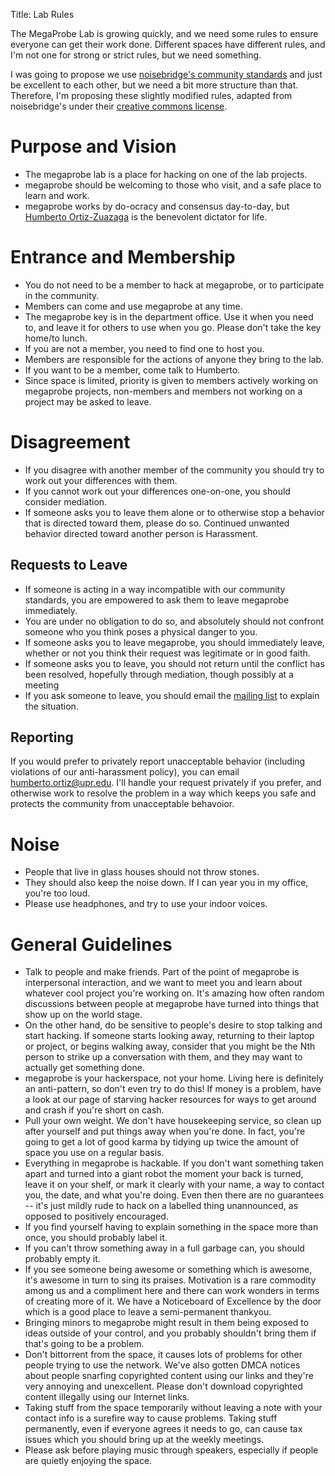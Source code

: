 Title: Lab Rules

The MegaProbe Lab is growing quickly, and we need some rules to ensure
everyone can get their work done. Different spaces have different
rules, and I'm not one for strong or strict rules, but we need
something.

I was going to propose we use
[noisebridge's community standards](https://www.noisebridge.net/wiki/Community_Standards)
and just be excellent to each other, but we need a bit more structure
than that. Therefore, I'm proposing these slightly modified rules,
adapted from noisebridge's under their [creative commons license](http://creativecommons.org/licenses/by-nc-sa/3.0/).

# Purpose and Vision

* The megaprobe lab is a place for hacking on one of the lab projects.
* megaprobe should be welcoming to those who visit, and a safe place
to learn and work.
* megaprobe works by do-ocracy and consensus day-to-day, but [Humberto Ortiz-Zuazaga]({filename}/humberto.md) is the benevolent dictator for life.

# Entrance and Membership

* You do not need to be a member to hack at megaprobe, or to
  participate in the community.
* Members can come and use megaprobe at any time.
* The megaprobe key is in the department office. Use it when you need
  to, and leave it for others to use when you go. Please don't take
  the key home/to lunch.
* If you are not a member, you need to find one to host you.
* Members are responsible for the actions of anyone they bring to the lab.
* If you want to be a member, come talk to Humberto.
* Since space is limited, priority is given to members actively
  working on megaprobe projects, non-members and members not working
  on a project may be asked to leave.

# Disagreement

* If you disagree with another member of the community you should try
     to work out your differences with them.
* If you cannot work out your differences one-on-one, you should
     consider mediation.
* If someone asks you to leave them alone or to otherwise stop a
     behavior that is directed toward them, please do so. Continued
     unwanted behavior directed toward another person is Harassment.

## Requests to Leave

*    If someone is acting in a way incompatible with our community standards, you are empowered to ask them to leave megaprobe immediately.
*    You are under no obligation to do so, and absolutely should not confront someone who you think poses a physical danger to you.
*    If someone asks you to leave megaprobe, you should immediately leave, whether or not you think their request was legitimate or in good faith.
*    If someone asks you to leave, you should not return until the conflict has been resolved, hopefully through mediation, though possibly at a meeting
*    If you ask someone to leave, you should email the [mailing list](mailto:megaprobe-lab@googlegroups.com) to explain the situation. 

## Reporting

If you would prefer to privately report unacceptable behavior
(including violations of our anti-harassment policy), you can email
<humberto.ortiz@upr.edu>. I'll handle your request privately if you
prefer, and otherwise work to resolve the problem in a way which keeps
you safe and protects the community from unacceptable behavoior.

# Noise
* People that live in glass houses should not throw stones.
* They should also keep the noise down. If I can year you in my office, you're too loud.
* Please use headphones, and try to use your indoor voices.

# General Guidelines

* Talk to people and make friends. Part of the point of megaprobe is interpersonal interaction, and we want to meet you and learn about whatever cool project you're working on. It's amazing how often random discussions between people at megaprobe have turned into things that show up on the world stage.
* On the other hand, do be sensitive to people's desire to stop talking and start hacking. If someone starts looking away, returning to their laptop or project, or begins walking away, consider that you might be the Nth person to strike up a conversation with them, and they may want to actually get something done.
* megaprobe is your hackerspace, not your home. Living here is definitely an anti-pattern, so don't even try to do this! If money is a problem, have a look at our page of starving hacker resources for ways to get around and crash if you're short on cash.
* Pull your own weight. We don't have housekeeping service, so clean up after yourself and put things away when you're done. In fact, you're going to get a lot of good karma by tidying up twice the amount of space you use on a regular basis.
* Everything in megaprobe is hackable. If you don't want something taken apart and turned into a giant robot the moment your back is turned, leave it on your shelf, or mark it clearly with your name, a way to contact you, the date, and what you're doing. Even then there are no guarantees -- it's just mildly rude to hack on a labelled thing unannounced, as opposed to positively encouraged.
* If you find yourself having to explain something in the space more than once, you should probably label it.
* If you can't throw something away in a full garbage can, you should probably empty it.
* If you see someone being awesome or something which is awesome, it's awesome in turn to sing its praises. Motivation is a rare commodity among us and a compliment here and there can work wonders in terms of creating more of it. We have a Noticeboard of Excellence by the door which is a good place to leave a semi-permanent thankyou.
* Bringing minors to megaprobe might result in them being exposed to ideas outside of your control, and you probably shouldn't bring them if that's going to be a problem.
* Don't bittorrent from the space, it causes lots of problems for other people trying to use the network. We've also gotten DMCA notices about people snarfing copyrighted content using our links and they're very annoying and unexcellent. Please don't download copyrighted content illegally using our Internet links.
* Taking stuff from the space temporarily without leaving a note with your contact info is a surefire way to cause problems. Taking stuff permanently, even if everyone agrees it needs to go, can cause tax issues which you should bring up at the weekly meetings.
* Please ask before playing music through speakers, especially if people are quietly enjoying the space. 

